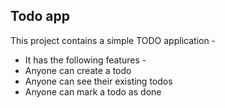 ## Todo app

This project contains a simple TODO application -

-   It has the following features -
-   Anyone can create a todo
-   Anyone can see their existing todos
-   Anyone can mark a todo as done
